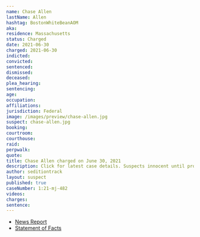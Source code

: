 ```yaml
---
name: Chase Allen
lastName: Allen
hashtag: BostonWhiteBeanAOM
aka:
residence: Massachusetts
status: Charged
date: 2021-06-30
charged: 2021-06-30
indicted:
convicted:
sentenced:
dismissed:
deceased:
plea_hearing:
sentencing:
age:
occupation:
affiliations:
jurisdiction: Federal
image: /images/preview/chase-allen.jpg
suspect: chase-allen.jpg
booking:
courtroom:
courthouse:
raid:
perpwalk:
quote:
title: Chase Allen charged on June 30, 2021
description: Click for latest case details. Suspects innocent until proven guilty.
author: seditiontrack
layout: suspect
published: true
caseNumber: 1:21-mj-482
videos:
charges:
sentence:
---
```

- [News Report](https://boston.cbslocal.com/2021/06/30/capitol-riot-arrests-fbi-boston-noah-bacon-chase-allen-somerville-seekonk/)
- [Statement of Facts](https://www.justice.gov/usao-dc/case-multi-defendant/file/1408341/download)
